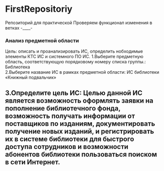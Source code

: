 # FirstRepositoriy
Репозиторий для практической 
Проверяем функционал изменения в ветках -____-
### Анализ предметной области 
Цель: описать и проанализировать ИС, определить нобходимые элементы КТС ИС и системного ПО ИС. 
1.Выберите предметную область, соответствующую порядковому номеру списка группы.: Библиотека   
2.Выберите название ИС в рамках предметной области: ИС библиотеки «Книжный подвальчик»
## 3.Определите цель ИС: Целью данной ИС является возможность оформлять заявки на пополнение библиотечного фонда, возможность получать информации от поставщиков по изданиям, документировать получение новых изданий, и регистрировать их в системе библиотеки для быстрого доступа сотрудников и возможности абонентов библиотеки пользоваться поиском  в сети Интернет.

